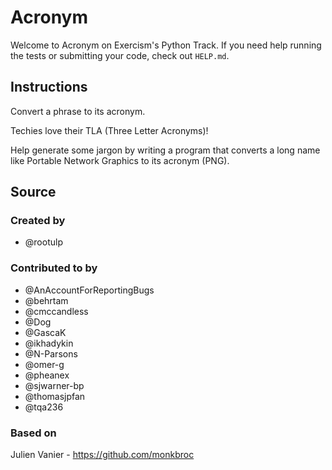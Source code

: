 # Acronym

Welcome to Acronym on Exercism's Python Track.
If you need help running the tests or submitting your code, check out `HELP.md`.

## Instructions

Convert a phrase to its acronym.

Techies love their TLA (Three Letter Acronyms)!

Help generate some jargon by writing a program that converts a long name
like Portable Network Graphics to its acronym (PNG).

## Source

### Created by

- @rootulp

### Contributed to by

- @AnAccountForReportingBugs
- @behrtam
- @cmccandless
- @Dog
- @GascaK
- @ikhadykin
- @N-Parsons
- @omer-g
- @pheanex
- @sjwarner-bp
- @thomasjpfan
- @tqa236

### Based on

Julien Vanier - https://github.com/monkbroc
